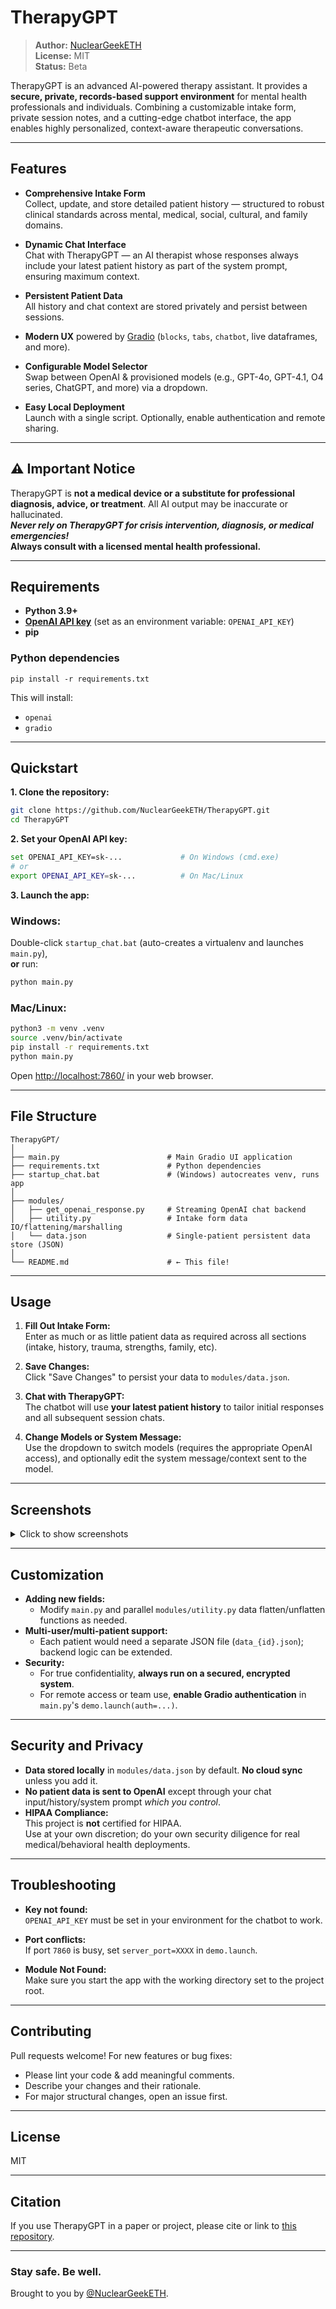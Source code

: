 # TherapyGPT

> **Author:** [NuclearGeekETH](https://github.com/NuclearGeekETH)  
> **License:** MIT  
> **Status:** Beta

TherapyGPT is an advanced AI-powered therapy assistant. It provides a **secure, private, records-based support environment** for mental health professionals and individuals. Combining a customizable intake form, private session notes, and a cutting-edge chatbot interface, the app enables highly personalized, context-aware therapeutic conversations.

---
  
## Features

- **Comprehensive Intake Form**  
  Collect, update, and store detailed patient history — structured to robust clinical standards across mental, medical, social, cultural, and family domains.

- **Dynamic Chat Interface**  
  Chat with TherapyGPT — an AI therapist whose responses always include your latest patient history as part of the system prompt, ensuring maximum context.

- **Persistent Patient Data**  
  All history and chat context are stored privately and persist between sessions.

- **Modern UX** powered by [Gradio](https://www.gradio.app/) (`blocks`, `tabs`, `chatbot`, live dataframes, and more).

- **Configurable Model Selector**  
  Swap between OpenAI & provisioned models (e.g., GPT-4o, GPT-4.1, O4 series, ChatGPT, and more) via a dropdown.

- **Easy Local Deployment**  
  Launch with a single script. Optionally, enable authentication and remote sharing.

---

## ⚠️ Important Notice

TherapyGPT is **not a medical device or a substitute for professional diagnosis, advice, or treatment**. All AI output may be inaccurate or hallucinated.  
_**Never rely on TherapyGPT for crisis intervention, diagnosis, or medical emergencies!**_  
**Always consult with a licensed mental health professional.**

---

## Requirements

- **Python 3.9+**  
- **[OpenAI API key](https://platform.openai.com/account/api-keys)** (set as an environment variable: `OPENAI_API_KEY`)
- **pip**

### Python dependencies

```
pip install -r requirements.txt
```
This will install:  
- `openai`  
- `gradio`

---

## Quickstart

**1. Clone the repository:**
```bash
git clone https://github.com/NuclearGeekETH/TherapyGPT.git
cd TherapyGPT
```

**2. Set your OpenAI API key:**
```bash
set OPENAI_API_KEY=sk-...             # On Windows (cmd.exe)
# or
export OPENAI_API_KEY=sk-...          # On Mac/Linux
```

**3. Launch the app:**

### Windows:
Double-click `startup_chat.bat` (auto-creates a virtualenv and launches `main.py`),  
**or** run:
```bash
python main.py
```

### Mac/Linux:
```bash
python3 -m venv .venv
source .venv/bin/activate
pip install -r requirements.txt
python main.py
```

Open [http://localhost:7860/](http://localhost:7860/) in your web browser.

---

## File Structure

```
TherapyGPT/
│
├── main.py                        # Main Gradio UI application
├── requirements.txt               # Python dependencies
├── startup_chat.bat               # (Windows) autocreates venv, runs app
│
├── modules/
│   ├── get_openai_response.py     # Streaming OpenAI chat backend
│   ├── utility.py                 # Intake form data IO/flattening/marshalling
│   └── data.json                  # Single-patient persistent data store (JSON)
│
└── README.md                      # ← This file!
```

---

## Usage

1. **Fill Out Intake Form:**  
   Enter as much or as little patient data as required across all sections (intake, history, trauma, strengths, family, etc).

2. **Save Changes:**  
   Click &quot;Save Changes&quot; to persist your data to `modules/data.json`.

3. **Chat with TherapyGPT:**  
   The chatbot will use **your latest patient history** to tailor initial responses and all subsequent session chats.

4. **Change Models or System Message:**  
   Use the dropdown to switch models (requires the appropriate OpenAI access), and optionally edit the system message/context sent to the model.

---

## Screenshots

<details>
<summary>Click to show screenshots</summary>

**Form:**  
![form screenshot](https://user-images.githubusercontent.com/placeholder/therapygpt-intake.png)  

**Chat:**  
![chat screenshot](https://user-images.githubusercontent.com/placeholder/therapygpt-chat.png)  
</details>

---

## Customization

- **Adding new fields:**  
  - Modify `main.py` and parallel `modules/utility.py` data flatten/unflatten functions as needed.
- **Multi-user/multi-patient support:**  
  - Each patient would need a separate JSON file (`data_{id}.json`); backend logic can be extended.
- **Security:**  
  - For true confidentiality, **always run on a secured, encrypted system**.
  - For remote access or team use, **enable Gradio authentication** in `main.py`'s `demo.launch(auth=...)`.

---

## Security and Privacy

- **Data stored locally** in `modules/data.json` by default. **No cloud sync** unless you add it.
- **No patient data is sent to OpenAI** except through your chat input/history/system prompt _which you control_.
- **HIPAA Compliance:**  
  This project is **not** certified for HIPAA.  
  Use at your own discretion; do your own security diligence for real medical/behavioral health deployments.

---

## Troubleshooting

- **Key not found:**  
  `OPENAI_API_KEY` must be set in your environment for the chatbot to work.

- **Port conflicts:**  
  If port `7860` is busy, set `server_port=XXXX` in `demo.launch`.

- **Module Not Found:**  
  Make sure you start the app with the working directory set to the project root.

---

## Contributing

Pull requests welcome! For new features or bug fixes:
- Please lint your code & add meaningful comments.
- Describe your changes and their rationale.
- For major structural changes, open an issue first.

---

## License

MIT

---

## Citation

If you use TherapyGPT in a paper or project, please cite or link to [this repository](https://github.com/NuclearGeekETH/TherapyGPT).

---

### Stay safe. Be well.  
Brought to you by [@NuclearGeekETH](https://github.com/NuclearGeekETH).